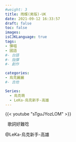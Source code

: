 ```yaml
---
#weight: 3
title: 雨蝶(男版)-UK
date: 2021-09-12 16:33:57
draft: false
toc: false
images:
isCJKLanguage: true
tags:
- 彈唱
- 國語
#- 台語
#- 指彈
#- 創作

categories:
- 烏克麗麗
#- 吉他

Series:
  - 烏克萌
  - LeKa-烏克新手-高雄
---
```




{{< youtube "sTguJYozLOM" >}}

&nbsp;
歌詞好難唸

@LeKa-烏克新手-高雄
